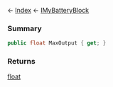 ← [Index](Api-Index) ← [IMyBatteryBlock](Sandbox.ModAPI.Ingame.IMyBatteryBlock)

### Summary

```csharp
public float MaxOutput { get; }
```

### Returns

[float](System.Single)


